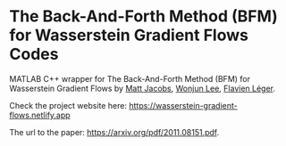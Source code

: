 # The Back-And-Forth Method (BFM) for Wasserstein Gradient Flows Codes

MATLAB C++ wrapper for The Back-And-Forth Method (BFM) for Wasserstein Gradient Flows by [Matt Jacobs](https://www.math.ucla.edu/~majaco/), [Wonjun Lee](https://www.math.ucla.edu/~wlee/), [Flavien Léger](https://flavienleger.github.io).

Check the project website here: https://wasserstein-gradient-flows.netlify.app 

The url to the paper: https://arxiv.org/pdf/2011.08151.pdf.
